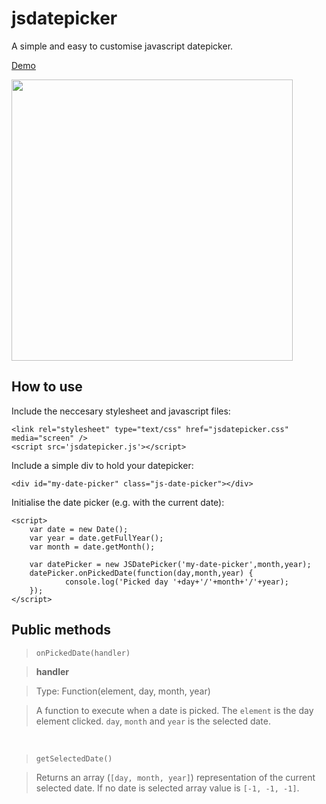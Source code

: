 # jsdatepicker
A simple and easy to customise javascript datepicker.

<a href="http://lucaslouca.github.io/jsdatepicker/" target="_blank">Demo</a>

<img src="https://cloud.githubusercontent.com/assets/10542894/6098126/5b1ea5d4-afd5-11e4-8665-53b481bab334.png" width="450"/>

## How to use

Include the neccesary stylesheet and javascript files:
```
<link rel="stylesheet" type="text/css" href="jsdatepicker.css" media="screen" />
<script src='jsdatepicker.js'></script>
```

Include a simple div to hold your datepicker:
```
<div id="my-date-picker" class="js-date-picker"></div>
```

Initialise the date picker (e.g. with the current date):
```
<script>
	var date = new Date();
	var year = date.getFullYear();
	var month = date.getMonth();
	
    var datePicker = new JSDatePicker('my-date-picker',month,year);
    datePicker.onPickedDate(function(day,month,year) {
			console.log('Picked day '+day+'/'+month+'/'+year);
    });	
</script>
```

## Public methods

> `onPickedDate(handler)`

>**handler**

>Type: Function(element, day, month, year)

>A function to execute when a date is picked. The `element` is the day element clicked. `day`, `month` and `year` is the selected date. 

<br>

> `getSelectedDate()`

>Returns an array (`[day, month, year]`) representation of the current selected date. If no date is selected array value is `[-1, -1, -1]`.

